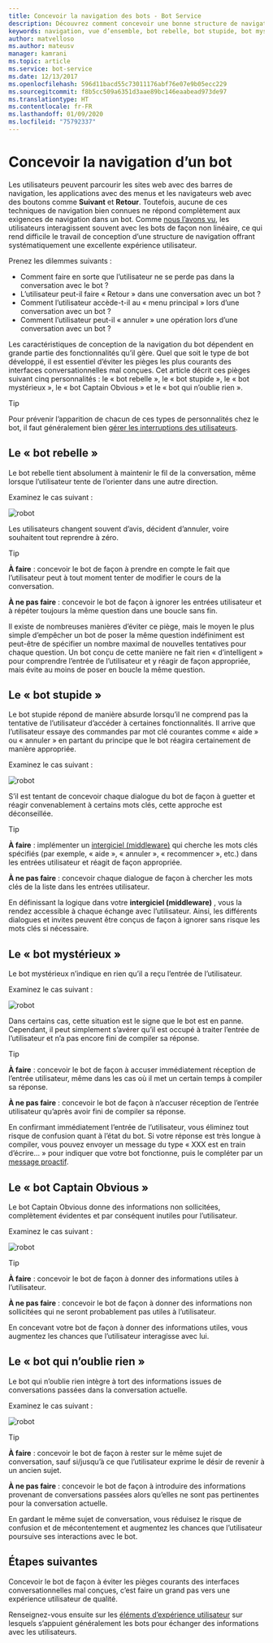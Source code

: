 ```yaml
---
title: Concevoir la navigation des bots - Bot Service
description: Découvrez comment concevoir une bonne structure de navigation pour votre bot et éviter les erreurs de conception les plus courantes.
keywords: navigation, vue d’ensemble, bot rebelle, bot stupide, bot mystérieux, bot Captain Obvious, bot qui n’oublie rien
author: matvelloso
ms.author: mateusv
manager: kamrani
ms.topic: article
ms.service: bot-service
ms.date: 12/13/2017
ms.openlocfilehash: 596d11bacd55c73011176abf76e07e9b05ecc229
ms.sourcegitcommit: f8b5cc509a6351d3aae89bc146eaabead973de97
ms.translationtype: HT
ms.contentlocale: fr-FR
ms.lasthandoff: 01/09/2020
ms.locfileid: "75792337"
---
```

# <a name="design-bot-navigation"></a>Concevoir la navigation d’un bot

Les utilisateurs peuvent parcourir les sites web avec des barres de navigation, les applications avec des menus et les navigateurs web avec des boutons comme **Suivant** et **Retour**. Toutefois, aucune de ces techniques de navigation bien connues ne répond complètement aux exigences de navigation dans un bot. Comme [nous l’avons vu](~/bot-service-design-conversation-flow.md#handle-interruptions), les utilisateurs interagissent souvent avec les bots de façon non linéaire, ce qui rend difficile le travail de conception d’une structure de navigation offrant systématiquement une excellente expérience utilisateur. 

Prenez les dilemmes suivants :

- Comment faire en sorte que l’utilisateur ne se perde pas dans la conversation avec le bot ? 
- L’utilisateur peut-il faire « Retour » dans une conversation avec un bot ? 
- Comment l’utilisateur accède-t-il au « menu principal » lors d’une conversation avec un bot ? 
- Comment l’utilisateur peut-il « annuler » une opération lors d’une conversation avec un bot ? 

Les caractéristiques de conception de la navigation du bot dépendent en grande partie des fonctionnalités qu’il gère. Quel que soit le type de bot développé, il est essentiel d’éviter les pièges les plus courants des interfaces conversationnelles mal conçues. Cet article décrit ces pièges suivant cinq personnalités : le « bot rebelle », le « bot stupide », le « bot mystérieux », le « bot Captain Obvious » et le « bot qui n’oublie rien ». 

> [!TIP]
> Pour prévenir l’apparition de chacun de ces types de personnalités chez le bot, il faut généralement bien [gérer les interruptions des utilisateurs](v4sdk/bot-builder-howto-handle-user-interrupt.md).

## <a name="the-stubborn-bot"></a>Le « bot rebelle »

Le bot rebelle tient absolument à maintenir le fil de la conversation, même lorsque l’utilisateur tente de l’orienter dans une autre direction. 

Examinez le cas suivant : 

![robot](~/media/bot-service-design-navigation/stubborn-bot-new.png)

Les utilisateurs changent souvent d’avis, décident d’annuler, voire souhaitent tout reprendre à zéro. 

> [!TIP]
> <b>À faire</b> : concevoir le bot de façon à prendre en compte le fait que l’utilisateur peut à tout moment tenter de modifier le cours de la conversation. 
>
> <b>À ne pas faire</b> : concevoir le bot de façon à ignorer les entrées utilisateur et à répéter toujours la même question dans une boucle sans fin. 

Il existe de nombreuses manières d’éviter ce piège, mais le moyen le plus simple d’empêcher un bot de poser la même question indéfiniment est peut-être de spécifier un nombre maximal de nouvelles tentatives pour chaque question. Un bot conçu de cette manière ne fait rien « d’intelligent » pour comprendre l’entrée de l’utilisateur et y réagir de façon appropriée, mais évite au moins de poser en boucle la même question. 

## <a name="the-clueless-bot"></a>Le « bot stupide »

Le bot stupide répond de manière absurde lorsqu’il ne comprend pas la tentative de l’utilisateur d’accéder à certaines fonctionnalités. Il arrive que l’utilisateur essaye des commandes par mot clé courantes comme « aide » ou « annuler » en partant du principe que le bot réagira certainement de manière appropriée.

Examinez le cas suivant : 

![robot](~/media/bot-service-design-navigation/clueless-bot.png)

S’il est tentant de concevoir chaque dialogue du bot de façon à guetter et réagir convenablement à certains mots clés, cette approche est déconseillée. 

> [!TIP]
> <b>À faire</b> : implémenter un [intergiciel (middleware)](v4sdk/bot-builder-create-middleware.md) qui cherche les mots clés spécifiés (par exemple, « aide », « annuler », « recommencer », etc.) dans les entrées utilisateur et réagit de façon appropriée. 
> 
> <b>À ne pas faire</b> : concevoir chaque dialogue de façon à chercher les mots clés de la liste dans les entrées utilisateur. 

En définissant la logique dans votre **intergiciel (middleware)** , vous la rendez accessible à chaque échange avec l’utilisateur. Ainsi, les différents dialogues et invites peuvent être conçus de façon à ignorer sans risque les mots clés si nécessaire.

## <a name="the-mysterious-bot"></a>Le « bot mystérieux »

Le bot mystérieux n’indique en rien qu’il a reçu l’entrée de l’utilisateur. 

Examinez le cas suivant : 

![robot](~/media/bot-service-design-navigation/mysterious-bot.png)

Dans certains cas, cette situation est le signe que le bot est en panne. Cependant, il peut simplement s’avérer qu’il est occupé à traiter l’entrée de l’utilisateur et n’a pas encore fini de compiler sa réponse. 

> [!TIP]
> <b>À faire</b> : concevoir le bot de façon à accuser immédiatement réception de l’entrée utilisateur, même dans les cas où il met un certain temps à compiler sa réponse. 
> 
> <b>À ne pas faire</b> : concevoir le bot de façon à n’accuser réception de l’entrée utilisateur qu’après avoir fini de compiler sa réponse.

En confirmant immédiatement l’entrée de l’utilisateur, vous éliminez tout risque de confusion quant à l’état du bot. Si votre réponse est très longue à compiler, vous pouvez envoyer un message du type « XXX est en train d’écrire… » pour indiquer que votre bot fonctionne, puis le compléter par un [message proactif](v4sdk/bot-builder-howto-proactive-message.md).

## <a name="the-captain-obvious-bot"></a>Le « bot Captain Obvious »

Le bot Captain Obvious donne des informations non sollicitées, complètement évidentes et par conséquent inutiles pour l’utilisateur. 

Examinez le cas suivant :

![robot](~/media/bot-service-design-navigation/captainobvious-bot.png)

> [!TIP]
> <b>À faire</b> : concevoir le bot de façon à donner des informations utiles à l’utilisateur. 
> 
> <b>À ne pas faire</b> : concevoir le bot de façon à donner des informations non sollicitées qui ne seront probablement pas utiles à l’utilisateur.

En concevant votre bot de façon à donner des informations utiles, vous augmentez les chances que l’utilisateur interagisse avec lui.

## <a name="the-bot-that-cant-forget"></a>Le « bot qui n’oublie rien »

Le bot qui n’oublie rien intègre à tort des informations issues de conversations passées dans la conversation actuelle. 

Examinez le cas suivant :

![robot](~/media/bot-service-design-navigation/rememberall-bot.png)

> [!TIP]
> <b>À faire</b> : concevoir le bot de façon à rester sur le même sujet de conversation, sauf si/jusqu’à ce que l’utilisateur exprime le désir de revenir à un ancien sujet. 
> 
> <b>À ne pas faire</b> : concevoir le bot de façon à introduire des informations provenant de conversations passées alors qu’elles ne sont pas pertinentes pour la conversation actuelle.

En gardant le même sujet de conversation, vous réduisez le risque de confusion et de mécontentement et augmentez les chances que l’utilisateur poursuive ses interactions avec le bot.

## <a name="next-steps"></a>Étapes suivantes

Concevoir le bot de façon à éviter les pièges courants des interfaces conversationnelles mal conçues, c’est faire un grand pas vers une expérience utilisateur de qualité. 

Renseignez-vous ensuite sur les [éléments d’expérience utilisateur](~/bot-service-design-user-experience.md) sur lesquels s’appuient généralement les bots pour échanger des informations avec les utilisateurs. 
